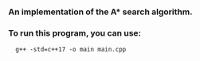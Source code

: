 ### An implementation of the A* search algorithm.
### To run this program, you can use:
```
  g++ -std=c++17 -o main main.cpp
```